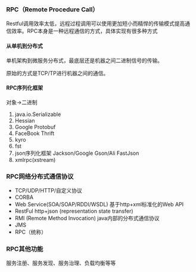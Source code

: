### RPC（Remote Procedure Call）

Restful调用效率太低，远程过程调用可以使用更加短小而精悍的传输模式提高通信效率。RPC本身是一种远程通信的方式，具体实现有很多种方式

#### 从单机到分布式

单机架构到微服务分布式，最底层还是机器之间二进制信号的传输。

原始的方式是TCP/TP进行机器之间的通信。

#### RPC序列化框架

对象->二进制

1. java.io.Serializable
2. Hessian
3. Google Protobuf
4. FaceBook Thrift
5. kyro
6. fst
7. json序列化框架 Jackson/Google Gson/Ali FastJson
8. xmlrpc(xstream)

### RPC网络分布式通信协议

- TCP/UDP/HTTP/自定义协议
- CORBA
- Web Service(SOA/SOAP/RDDI/WSDL) 基于http+xml标准化的Web API
- RestFul http+json (representation state transfer)
- RMI (Remote Method Invocation) java内部的分布式通信协议
- JMS
- RPC（统称）

### RPC其他功能

服务注册、服务发现、服务治理、负载均衡等等

